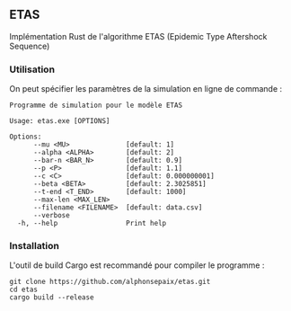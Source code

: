 ## ETAS

Implémentation Rust de l'algorithme ETAS (Epidemic Type Aftershock Sequence)

### Utilisation

On peut spécifier les paramètres de la simulation en ligne de commande :

```shell
Programme de simulation pour le modèle ETAS

Usage: etas.exe [OPTIONS]

Options:
      --mu <MU>              [default: 1]
      --alpha <ALPHA>        [default: 2]
      --bar-n <BAR_N>        [default: 0.9]
      --p <P>                [default: 1.1]
      --c <C>                [default: 0.000000001]
      --beta <BETA>          [default: 2.3025851]
      --t-end <T_END>        [default: 1000]
      --max-len <MAX_LEN>
      --filename <FILENAME>  [default: data.csv]
      --verbose
  -h, --help                 Print help
```

### Installation

L'outil de build Cargo est recommandé pour compiler le programme :

```shell
git clone https://github.com/alphonsepaix/etas.git
cd etas
cargo build --release
```
